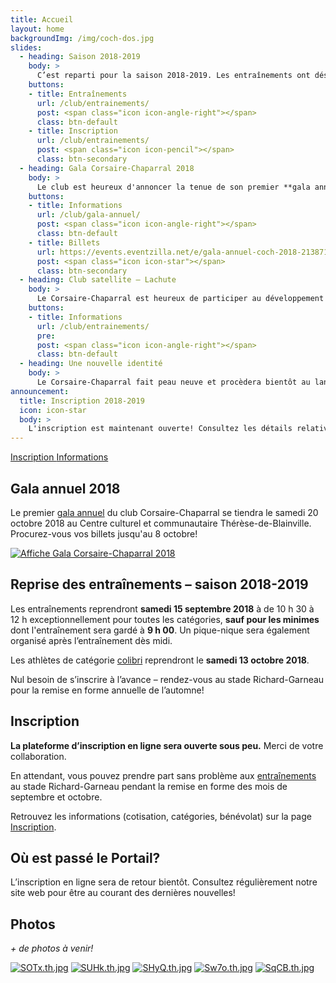 ```yaml
---
title: Accueil
layout: home
backgroundImg: /img/coch-dos.jpg
slides:
  - heading: Saison 2018-2019
    body: >
      C’est reparti pour la saison 2018-2019. Les entraînements ont désormais lieu selon l’horaire des catégories.
    buttons:
    - title: Entraînements
      url: /club/entrainements/
      post: <span class="icon icon-angle-right"></span>
      class: btn-default
    - title: Inscription
      url: /club/entrainements/
      post: <span class="icon icon-pencil"></span>
      class: btn-secondary
  - heading: Gala Corsaire-Chaparral 2018
    body: >
      Le club est heureux d'annoncer la tenue de son premier **gala annuel** le 20 octobre prochain. Soyez des nôtres!
    buttons:
    - title: Informations
      url: /club/gala-annuel/
      post: <span class="icon icon-angle-right"></span>
      class: btn-default
    - title: Billets
      url: https://events.eventzilla.net/e/gala-annuel-coch-2018-2138715025
      post: <span class="icon icon-star"></span>
      class: btn-secondary
  - heading: Club satellite – Lachute
    body: >
      Le Corsaire-Chaparral est heureux de participer au développement de l’athlétisme régional en lançant un nouveau club satellite à Lachute.
    buttons:
    - title: Informations
      url: /club/entrainements/
      pre: 
      post: <span class="icon icon-angle-right"></span>
      class: btn-default
  - heading: Une nouvelle identité
    body: >
      Le Corsaire-Chaparral fait peau neuve et procèdera bientôt au lancement de sa nouvelle identité visuelle. Restez à l'affût!
announcement:
  title: Inscription 2018-2019
  icon: icon-star
  body: >
    L'inscription est maintenant ouverte! Consultez les détails relativement à l'[inscription](/club/inscription), puis remplissez le [formulaire d'inscription](https://campagnes.corsaire-chaparral.org/page/preview/11) en ligne. Vous recevrez par la suite une facture par courriel en fonction de votre catégorie, du nombre d’athlètes par famille, de votre ville de résidence et de du nombre d’heures de bénévolat déjà accomplies.
---
```



<a class="btn btn-primary" href="https://campagnes.corsaire-chaparral.org/page/preview/11">
Inscription <span class="icon icon-pencil"></span>
</a>
<a class="btn btn-default" href="/club/inscription">
</span>Informations <span class="icon icon-assignment">
</a>

## Gala annuel 2018

Le premier [gala annuel](/club/gala-annuel) du club Corsaire-Chaparral se tiendra le samedi 20 octobre 2018 au Centre culturel et communautaire Thérèse-de-Blainville. Procurez-vous vos billets jusqu'au 8 octobre!

[![Affiche Gala Corsaire-Chaparral 2018](https://campagnes.corsaire-chaparral.org/asset/3:affiche-gala-2018)](/club/gala-annuel/)

## Reprise des entraînements – saison 2018-2019

Les entraînements reprendront **samedi 15 septembre 2018** à de 10&nbsp;h&nbsp;30 à 12&nbsp;h exceptionnellement pour toutes les catégories, **sauf pour les minimes** dont l'entraînement sera gardé à **9 h 00**. Un pique-nique sera également organisé après l’entraînement dès midi.

Les athlètes de catégorie [colibri](/club/entrainements/#colibri-2010-2011) reprendront le **samedi 13 octobre 2018**.

Nul besoin de s’inscrire à l’avance – rendez-vous au stade Richard-Garneau pour la remise en forme annuelle de l’automne!

## Inscription

**La plateforme d’inscription en ligne sera ouverte sous peu.** Merci de votre collaboration.

En attendant, vous pouvez prendre part sans problème aux [entraînements](/club/entrainements/) au stade Richard-Garneau pendant la remise en forme des mois de septembre et octobre.

Retrouvez les informations (cotisation, catégories, bénévolat) sur la page [Inscription](/club/inscription).

## Où est passé le Portail?

L’inscription en ligne sera de retour bientôt. Consultez régulièrement notre site web pour être au courant des dernières nouvelles!

## Photos

_+ de photos à venir!_

[![SOTx.th.jpg](https://photos.corsaire-chaparral.org/images/2018/09/13/SOTx.th.jpg)](https://photos.corsaire-chaparral.org/i/SOTx) [![SUHk.th.jpg](https://photos.corsaire-chaparral.org/images/2018/09/13/SUHk.th.jpg)](https://photos.corsaire-chaparral.org/i/SUHk) [![SHyQ.th.jpg](https://photos.corsaire-chaparral.org/images/2018/09/13/SHyQ.th.jpg)](https://photos.corsaire-chaparral.org/i/SHyQ) [![Sw7o.th.jpg](https://photos.corsaire-chaparral.org/images/2018/09/13/Sw7o.th.jpg)](https://photos.corsaire-chaparral.org/i/Sw7o) [![SqCB.th.jpg](https://photos.corsaire-chaparral.org/images/2018/09/13/SqCB.th.jpg)](https://photos.corsaire-chaparral.org/i/SqCB)
